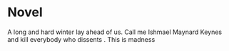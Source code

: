 # Novel
A long and hard winter lay ahead of us. Call me Ishmael Maynard Keynes and kill everybody who dissents . This is madness 